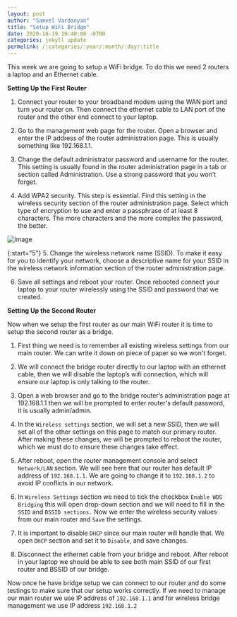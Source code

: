 ```yaml
---
layout: post
author: "Samvel Vardanyan"
title: "Setup WiFi Bridge"
date: 2020-10-19 19:40:00 -0700
categories: jekyll update
permelink: /:categories/:year/:month/:day/:title
---
```


This week we are going to setup a WiFi bridge. To do this we need 2 routers a laptop and an Ethernet cable.

**Setting Up the First Router**

1. Connect your router to your broadband modem using the WAN port and turn your router on. Then connect the ethernet cable to LAN port of the router and the other end connect to your laptop.

2. Go to the management web page for the router. Open a browser and enter the IP address of the router administration page. This is usually something like 192.168.1.1. 

3. Change the default administrator password and username for the router. This setting is usually found in the router administration page in a tab or section called Administration. Use a strong password that you won't forget.

4. Add WPA2 security. This step is essential. Find this setting in the wireless security section of the router administration page. Select which type of encryption to use and enter a passphrase of at least 8 characters. The more characters and the more complex the password, the better.

![image](/blog/assets/images/first-router-wifi-setup.png)

{:start="5"}
5. Change the wireless network name (SSID). To make it easy for you to identify your network, choose a descriptive name for your SSID in the wireless network information section of the router administration page.

6. Save all settings and reboot your router. Once rebooted connect your laptop to your router wirelessly using the SSID and password that we created.

**Setting Up the Second Router**

Now when we setup the first router as our main WiFi router it is time to setup the second router as a bridge.

1. First thing we need is to remember all existing wireless settings from our main router. We can write it down on piece of paper so we won't forget.

2. We will connect the bridge router directly to our laptop with an ethernet cable, then we will disable the laptop’s wifi connection, which will ensure our laptop is only talking to the router. 

3. Open a web browser and go to the bridge router’s administration page at 192.168.1.1 then we will be prompted to enter router's default password, it is usually admin/admin.

4. In the `Wireless settings` section, we will set a new SSID, then we will set all of the other settings on this page to match our primary router. After making these changes, we will be prompted to reboot the router, which we must do to ensure these changes take effect. 

5. After reboot, open the router management console and select `Network/LAN` section. We will see here that our router has default IP address of `192.168.1.1`. We are going to change it to `192.168.1.2` to avoid IP conflicts in our network. 

6. In `Wireless Settings` section we need to tick the checkbox `Enable WDS Bridging` this will open drop-down section and we will need to fill in the `SSID` and `BSSID sections.` Now we enter the wireless security values from our main router and `Save` the settings.

7. It is important to disable `DHCP` since our main router will handle that. We open `DHCP` section and set it to `Disable`, and save changes. 

8. Disconnect the ethernet cable from your bridge and reboot. After reboot in your laptop we should be able to see both main SSID of our first router and BSSID of our bridge. 

Now once he have bridge setup we can connect to our router and do some testings to make sure that our setup works correctly. If we need to manage our main router we use IP address of `192.168.1.1` and for wireless bridge management we use IP address `192.168.1.2`